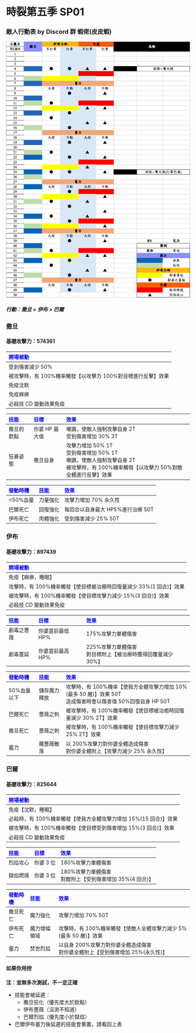 # 時裂第五季 SP01

### 敵人行動表 by Discord 群 蝦佬(皮皮蝦)

![Moveset](../image/spguide/s4sp2movesetCN.png)

##### 行動：撒旦 > 伊布 > 巴爾

### 撒旦

#### 基礎攻擊力：574361

| <span style="color:blue">開場被動</span>                     |
| :----------------------------------------------------------- |
| 受到傷害減少 50%                                             |
| 被攻擊時，有 100%機率觸發【以攻擊力 100%對目標進行反擊】效果 |
| 免疫沈默                                                     |
| 免疫麻痹                                                     |
| 必殺技 CD 變動效果免疫                                       |

| <span style="color:blue"> 技能</span> | <span style="color:blue"> 目標</span> | <span style="color:blue"> 效果</span>                                                                                                    |
| :------------------------------------ | :------------------------------------ | :--------------------------------------------------------------------------------------------------------------------------------------- |
| 撒旦的欽點                            | 你婆 HP 最大值                        | 嘲諷，使敵人強制攻擊自身 2T<br>受到傷害增加 30% 3T                                                                                       |
| 狂暴姿態                              | 撒旦自身                              | 攻擊力增加 50% 1T<br>受到傷害增加 50% 1T<br>嘲諷，使敵人強制攻擊自身 2T<br>被攻擊時，有 100%機率觸發【以攻擊力 50%對敵全體進行反擊】效果 |

| <span style="color:blue"> 發動時機 </span> | <span style="color:blue"> 技能</span> | <span style="color:blue">效果</span> |
| :----------------------------------------- | :------------------------------------ | :----------------------------------- |
| <50%血量                                   | 力量強化                              | 攻擊力增加 70% 永久性                |
| 巴爾死亡                                   | 回復強化                              | 每回合以自身最大 HP5%進行治療 50T    |
| 伊布死亡                                   | 肉體強化                              | 受到傷害減少 25% 50T                 |

### 伊布

#### 基礎攻擊力：897439

| <span style="color:blue">開場被動</span>                            |
| :------------------------------------------------------------------ |
| 免疫【麻痹，睡眠】                                                  |
| 攻擊時，有 100%機率觸發【使目標被治療時回復量減少 33%(1 回合)】效果 |
| 被攻擊時，有 100%機率觸發【使目標攻擊力減少 15%(3 回合)】效果       |
| 必殺技 CD 變動效果免疫                                              |

| <span style="color:blue"> 技能</span> | <span style="color:blue"> 目標</span> | <span style="color:blue"> 效果</span>                          |
| :------------------------------------ | :------------------------------------ | :------------------------------------------------------------- |
| 劇毒之薔薇                            | 你婆當前最低 HP%                      | 175%攻擊力單體傷害                                             |
| 劇毒蔓延                              | 你婆當前最高 HP%                      | 225%攻擊力單體傷害<br>對目標附上【被治療時獲得回覆量減少 30%】 |

| <span style="color:blue"> 發動時機 </span> | <span style="color:blue"> 技能</span> | <span style="color:blue">效果</span>                                                                             |
| :----------------------------------------- | :------------------------------------ | :--------------------------------------------------------------------------------------------------------------- |
| 50%血量以下                                | 儲存魔力釋放                          | 攻擊時，有 100%機率【使我方全體攻擊力增加 10%(最多 50 層)】效果 50T <br> 造成傷害時會以傷害值 50%回復自身 HP 50T |
| 巴爾死亡                                   | 薔薇之刺                              | 被攻擊時，有 100%機率觸發【使目標被治癒時回復量減少 30% 2T】效果                                                 |
| 撒旦死亡                                   | 薔薇之刺                              | 被攻擊時，有 100%機率觸發【使目標攻擊力減少 25% 2T】效果                                                         |
| 蓄力                                       | 魔薔薇散落                            | 以 200%攻擊力對你婆全體造成傷害<br>對你婆全體附上【攻擊力減少 25% 永久性】                                       |

### 巴爾

#### 基礎攻擊力：825644

| <span style="color:blue">開場被動</span>                         |
| :--------------------------------------------------------------- |
| 免疫【沈默，睡眠】                                               |
| 必殺時，有 100%機率觸發【使我方全體攻擊力增加 15%(15 回合)】效果 |
| 被攻擊時，有 100%機率觸發【使目標受到傷害增加 15%(3 回合)】效果  |
| 必殺技 CD 變動效果免疫                                           |

| <span style="color:blue"> 技能</span> | <span style="color:blue"> 目標</span> | <span style="color:blue"> 效果</span>                      |
| :------------------------------------ | :------------------------------------ | :--------------------------------------------------------- |
| 烈焰攻心                              | 你婆 3 位                             | 180%攻擊力單體傷害                                         |
| 獄焰燃燒                              | 你婆 3 位                             | 180%攻擊力單體傷害<br>對敵附上【受到傷害增加 35%(4 回合)】 |

| <span style="color:blue"> 發動時機 </span> | <span style="color:blue"> 技能</span> | <span style="color:blue">效果</span>                                              |
| :----------------------------------------- | :------------------------------------ | :-------------------------------------------------------------------------------- |
| 撒旦死亡                                   | 魔力強化                              | 攻擊力增加 70% 50T                                                                |
| 伊布死亡                                   | 魔力增幅領域                          | 攻擊時，有 100%機率觸發【使敵人全體攻擊力減少 5%(最多 50 層)】效果                |
| 蓄力                                       | 焚世烈焰                              | 以自身 200%攻擊力對你婆全體造成傷害<br>對你婆全體附上【受到傷害增加 25%(永久性)】 |

#### 如果你用控

**注：並無多次測試，不一定正確**

- 技能會被延遲：
  - 撒旦狂化（優先度大於欽點）
  - 伊布薔薇（沒測不知道）
  - 巴爾烈焰（優先度小於獄焰）
- 巴爾伊布蓄力後延遲的技能會重置，請看回上表

